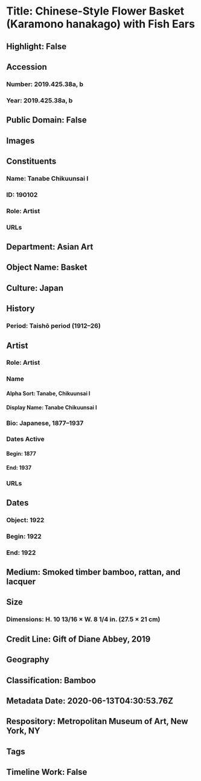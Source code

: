 # Title: Chinese-Style Flower Basket (Karamono hanakago) with Fish Ears
## Highlight: False
## Accession
### Number: 2019.425.38a, b
### Year: 2019.425.38a, b
## Public Domain: False
## Images
## Constituents
### Name: Tanabe Chikuunsai I
### ID: 190102
### Role: Artist
### URLs
## Department: Asian Art
## Object Name: Basket
## Culture: Japan
## History
### Period: Taishō period (1912–26)
## Artist
### Role: Artist
### Name
#### Alpha Sort: Tanabe, Chikuunsai I
#### Display Name: Tanabe Chikuunsai I
### Bio: Japanese, 1877–1937
### Dates Active
#### Begin: 1877
#### End: 1937
### URLs
## Dates
### Object: 1922
### Begin: 1922
### End: 1922
## Medium: Smoked timber bamboo, rattan, and lacquer
## Size
### Dimensions: H. 10 13/16 × W. 8 1/4 in. (27.5 × 21 cm)
## Credit Line: Gift of Diane Abbey, 2019
## Geography
## Classification: Bamboo
## Metadata Date: 2020-06-13T04:30:53.76Z
## Respository: Metropolitan Museum of Art, New York, NY
## Tags
## Timeline Work: False